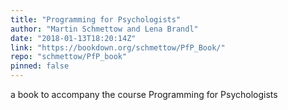 ```yaml
---
title: "Programming for Psychologists"
author: "Martin Schmettow and Lena Brandl"
date: "2018-01-13T18:20:14Z"
link: "https://bookdown.org/schmettow/PfP_Book/"
repo: "schmettow/PfP_book"
pinned: false
---
```


a book to accompany the course Programming for Psychologists
